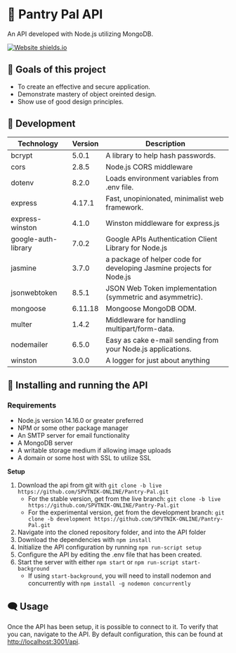 # 🌿 Pantry Pal API
An API developed with Node.js utilizing MongoDB.

[![Website shields.io](https://img.shields.io/website-up-down-green-red/http/pantrypal.hasty.cc.svg)](https://testing.hasty.cc/api)

## 🌟 Goals of this project
*   To create an effective and secure application.
*   Demonstrate mastery of object oreinted design.
*   Show use of good design principles.

## 🔨 Development
| Technology          | Version | Description                                                                                                                                            |
|---------------------|---------|--------------------------------------------------------------------------------------------------------------------------------------------------------|
| bcrypt              | 5.0.1   | A library to help hash passwords.                                                                                                                      |
| cors                | 2.8.5   | Node.js CORS middleware                                                                                                                                |
| dotenv              | 8.2.0   | Loads environment variables from .env file.                                                                                                            |
| express             | 4.17.1  | Fast, unopinionated, minimalist web framework.                                                                                                         |
| express-winston     | 4.1.0   | Winston middleware for express.js                                                                                                                      |
| google-auth-library | 7.0.2   | Google APIs Authentication Client Library for Node.js                                                                                                  |
| jasmine             | 3.7.0   | a package of helper code for developing Jasmine projects for Node.js                                                                                   |
| jsonwebtoken        | 8.5.1   | JSON Web Token implementation (symmetric and asymmetric).                                                                                              |
| mongoose            | 6.11.18 | Mongoose MongoDB ODM.                                                                                                                                  |
| multer              | 1.4.2   | Middleware for handling multipart/form-data.                                                                                                           |
| nodemailer          | 6.5.0   | Easy as cake e-mail sending from your Node.js applications.                                                                                            |
| winston             | 3.0.0   | A logger for just about anything                                                                                                                       |

## 🏃 Installing and running the API

### Requirements
* Node.js version 14.16.0 or greater preferred
* NPM or some other package manager
* An SMTP server for email functionality
* A MongoDB server
* A writable storage medium if allowing image uploads
* A domain or some host with SSL to utilize SSL

**Setup**
1. Download the api from git with `git clone -b live https://github.com/SPVTNIK-ONLINE/Pantry-Pal.git`
    * For the stable version, get from the live branch: `git clone -b live https://github.com/SPVTNIK-ONLINE/Pantry-Pal.git`
    * For the experimental version, get from the development branch: `git clone -b development https://github.com/SPVTNIK-ONLINE/Pantry-Pal.git`
2. Navigate into the cloned repository folder, and into the API folder
3. Download the dependencies with `npm install`
4. Initialize the API configuration by running `npm run-script setup`
5. Configure the API by editing the .env file that has been created.
6. Start the server with either `npm start` or `npm run-script start-background`
    * If using `start-background`, you will need to install nodemon and concurrently with `npm install -g nodemon concurrently`

## 🗨️ Usage
Once the API has been setup, it is possible to connect to it. To verify that you can, navigate to the API. By default configuration, this can be found at [http://localhost:3001/api](http://localhost:3001/api).